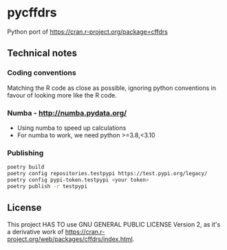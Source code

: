
# pycffdrs

Python port of https://cran.r-project.org/package=cffdrs

## Technical notes

### Coding conventions

Matching the R code as close as possible, ignoring python conventions in favour of
looking more like the R code.

### Numba - http://numba.pydata.org/

- Using numba to speed up calculations
- For numba to work, we need python >=3.8,<3.10

### Publishing

```bash
poetry build
poetry config repositories.testpypi https://test.pypi.org/legacy/
poetry config pypi-token.testpypi <your token>
poetry publish -r testpypi
```

## License

This project HAS TO use GNU GENERAL PUBLIC LICENSE Version 2, as it's a derivative work of
 https://cran.r-project.org/web/packages/cffdrs/index.html.